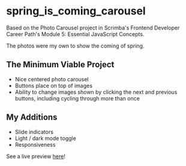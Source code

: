 # spring_is_coming_carousel

Based on the Photo Carousel project in Scrimba's Frontend Developer Career Path's Module 5: Essential JavaScript Concepts.

The photos were my own to show the coming of spring.

## The Minimum Viable Project

- Nice centered photo carousel
- Buttons place on top of images
- Ability to change images shown by clicking the next and previous buttons, including cycling through more than once

## My Additions

- Slide indicators
- Light / dark mode toggle
- Responsiveness


See a live preview [here](https://jolenekearse.github.io/spring_is_coming_carousel/)!
